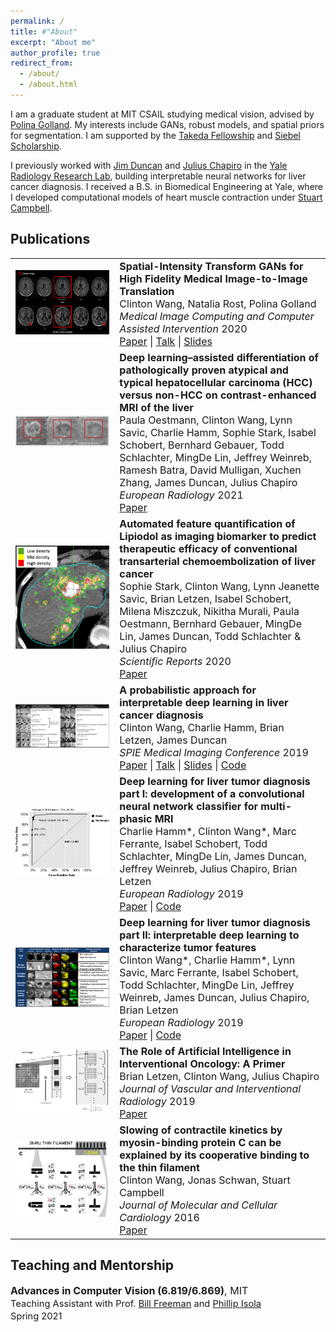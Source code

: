 ```yaml
---
permalink: /
title: #"About"
excerpt: "About me"
author_profile: true
redirect_from: 
  - /about/
  - /about.html
---
```


I am a graduate student at MIT CSAIL studying medical vision, advised by [Polina Golland](https://people.csail.mit.edu/polina/). My interests include GANs, robust models, and spatial priors for segmentation. I am supported by the [Takeda Fellowship](https://mittakedaprogram.mit.edu/) and [Siebel Scholarship](http://www.siebelscholars.com/).

I previously worked with [Jim Duncan](https://medicine.yale.edu/profile/james_duncan/) and [Julius Chapiro](https://medicine.yale.edu/profile/julius_chapiro/) in the [Yale Radiology Research Lab](https://medicine.yale.edu/lab/radresearch/), building interpretable neural networks for liver cancer diagnosis. I received a B.S. in Biomedical Engineering at Yale, where I developed computational models of heart muscle contraction under [Stuart Campbell](https://seas.yale.edu/faculty-research/faculty-directory/stuart-campbell).

<style type="text/css">
	table, th, td {
	  border: 0px solid black;
	}
	table.pub_table {
		width: 100%;
		font-size: 12pt;
	}
	td.pub_td1 {
		width: 33%;
	}
	td.pub_td2 {
		width: 67%;
	}
</style>

<body>
<div class='section_div' id="papers">

<h2>Publications</h2>

<table class="pub_table">
	
<tr>
  <td class="pub_td1"><div class="teaser_img_div"><a href="https://doi.org/10.1007/978-3-030-59713-9_72"><img class="teaser_img" src="images/miccai20_teaser.png" /></a></div></td>
  <td class="pub_td2"><b>Spatial-Intensity Transform GANs for High Fidelity Medical Image-to-Image Translation</b><br />Clinton Wang, Natalia Rost, Polina Golland<br /><i>Medical Image Computing and Computer Assisted Intervention</i> 2020<br />
  <a href="https://doi.org/10.1007/978-3-030-59713-9_72">Paper</a> | <a href="https://drive.google.com/file/d/1Ckaja6Xm8o25zjhfT6DLkXJAgxAEMFEF/view?usp=sharing">Talk</a> | <a href="files/miccai20_talk.pptx">Slides</a> 
</td></tr>

<tr>
  <td class="pub_td1"><div class="teaser_img_div"><a href="https://doi.org/10.1007/s00330-020-07559-1"><img class="teaser_img" src="images/2021_eurorad_paula.png" /></a></div></td>
  <td class="pub_td2"><b>Deep learning–assisted differentiation of pathologically proven atypical and typical hepatocellular carcinoma (HCC) versus non-HCC on contrast-enhanced MRI of the liver</b><br />Paula Oestmann, Clinton Wang, Lynn Savic, Charlie Hamm, Sophie Stark, Isabel Schobert, Bernhard Gebauer, Todd Schlachter, MingDe Lin, Jeffrey Weinreb, Ramesh Batra, David Mulligan, Xuchen Zhang, James Duncan, Julius Chapiro<br /><i>European Radiology</i> 2021<br />
  <a href="https://doi.org/10.1007/s00330-020-07559-1">Paper</a>
</td></tr>

<tr>
  <td class="pub_td1"><div class="teaser_img_div"><a href="https://doi.org/10.1038/s41598-020-75120-7"><img class="teaser_img" src="images/2020_scireports.png" /></a></div></td>
  <td class="pub_td2"><b>Automated feature quantification of Lipiodol as imaging biomarker to predict therapeutic efficacy of conventional transarterial chemoembolization of liver cancer</b><br />Sophie Stark, Clinton Wang, Lynn Jeanette Savic, Brian Letzen, Isabel Schobert, Milena Miszczuk, Nikitha Murali, Paula Oestmann, Bernhard Gebauer, MingDe Lin, James Duncan, Todd Schlachter & Julius Chapiro<br /><i>Scientific Reports</i> 2020<br />
  <a href="https://doi.org/10.1038/s41598-020-75120-7">Paper</a>
</td></tr>

<!-- <tr><td class="year_heading">2019<hr class="year_hr_wteaser"></td></tr> -->
<tr>
	<td class="pub_td1"><div class="teaser_img_div"><a href="https://doi.org/10.1117/12.2512473"><img class="teaser_img" src="images/spie19_teaser.jpg"/></a></div></td>
	<td class="pub_td2"><b>A probabilistic approach for interpretable deep learning in liver cancer diagnosis</b><br>Clinton Wang, Charlie Hamm, Brian Letzen, James Duncan<br><i>SPIE Medical Imaging Conference</i> 2019<br>
	<a href="https://doi.org/10.1117/12.2512473">Paper</a> | <a href="https://www.spiedigitallibrary.org/conference-proceedings-of-spie/10950/2512473/A-probabilistic-approach-for-interpretable-deep-learning-in-liver-cancer/10.1117/12.2512473.full">Talk</a> | <a href="files/spie19_talk.pptx">Slides</a> | <a href="https://github.com/clintonjwang/voi-classifier">Code</a>
</td></tr>

<tr>
	<td class="pub_td1"><div class="teaser_img_div"><a href="https://doi.org/10.1007/s00330-019-06205-9"><img class="teaser_img" src="images/2020_eurorad_part1.png"/></a></div></td>
	<td class="pub_td2"><b>Deep learning for liver tumor diagnosis part I: development of a convolutional neural network classifier for multi-phasic MRI</b><br>Charlie Hamm*, Clinton Wang*, Marc Ferrante, Isabel Schobert, Todd Schlachter, MingDe Lin, James Duncan, Jeffrey Weinreb, Julius Chapiro, Brian Letzen<br><i>European Radiology</i> 2019<br>
	<a href="https://doi.org/10.1007/s00330-019-06205-9">Paper</a> | <a href="https://github.com/clintonjwang/voi-classifier/tree/part1">Code</a>
</td></tr>

<tr>
	<td class="pub_td1"><div class="teaser_img_div"><a href="https://doi.org/10.1007/s00330-019-06214-8"><img class="teaser_img" src="images/2020_eurorad_part2.png"/></a></div></td>
	<td class="pub_td2"><b>Deep learning for liver tumor diagnosis part II: interpretable deep learning to characterize tumor features</b><br>Clinton Wang*, Charlie Hamm*, Lynn Savic, Marc Ferrante, Isabel Schobert, Todd Schlachter, MingDe Lin, Jeffrey Weinreb, James Duncan, Julius Chapiro, Brian Letzen<br><i>European Radiology</i> 2019<br>
	<a href="https://doi.org/10.1007/s00330-019-06214-8">Paper</a> | <a href="https://github.com/clintonjwang/voi-classifier/tree/part2">Code</a>
</td></tr>


<tr>
	<td class="pub_td1"><div class="teaser_img_div"><a href="https://doi.org/10.1016/j.jvir.2018.08.032"><img class="teaser_img" src="images/jvir_review_teaser.jpg"/></a></div></td>
	<td class="pub_td2"><b>The Role of Artificial Intelligence in Interventional Oncology: A Primer</b><br>Brian Letzen, Clinton Wang, Julius Chapiro<br><i>Journal of Vascular and Interventional Radiology</i> 2019<br>
	<a href="https://doi.org/10.1016/j.jvir.2018.08.032">Paper</a>
</td></tr>

<tr>
	<td class="pub_td1"><div class="teaser_img_div"><a href="https://doi.org/10.1016/j.yjmcc.2015.10.007"><img class="teaser_img" src="images/mybpc_jmcc.png"/></a></div></td>
	<td class="pub_td2"><b>Slowing of contractile kinetics by myosin-binding protein C can be explained by its cooperative binding to the thin filament</b><br>Clinton Wang, Jonas Schwan, Stuart Campbell<br><i>Journal of Molecular and Cellular Cardiology</i> 2016<br>
	<a href="https://doi.org/10.1016/j.yjmcc.2015.10.007">Paper</a>
</td></tr>
</table>


<h2>Teaching and Mentorship</h2>
<span style="font-size: 12pt;">
	<b>Advances in Computer Vision (6.819/6.869)</b>, MIT<br>
	<span style="font-size: 11pt;">
		Teaching Assistant with Prof. <a href="https://billf.mit.edu/">Bill Freeman</a> and <a href="http://web.mit.edu/phillipi/">Phillip Isola</a> <br>
		Spring 2021<br><br>
<!-- 	<span style="font-size: 12pt;">
	<b>Undergraduate Mentor</b>, MIT<br>
	<span style="font-size: 10pt;">
		MIT Undergraduate Research Opportunities Program<br>
		2020<br><br> -->
<!-- <br><br> -->
<!-- <h2>Work in Progress</h2>
<video width="320" height="240" autoplay loop>
  <source src="images/wip_stroke.mp4" type="video/mp4" />
  Your browser does not support the video tag.
</video>
<a href="https://github.com/clintonjwang/wmh">Code</a>
<video width="320" height="240" autoplay loop>
  <source src="images/wip_stroke2.mp4" type="video/mp4" />
  Your browser does not support the video tag.
</video>
<h2>Awards</h2>
 -->
